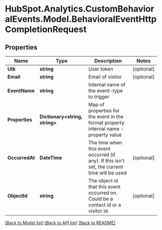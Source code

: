 # HubSpot.Analytics.CustomBehavioralEvents.Model.BehavioralEventHttpCompletionRequest

## Properties

Name | Type | Description | Notes
------------ | ------------- | ------------- | -------------
**Utk** | **string** | User token | [optional] 
**Email** | **string** | Email of visitor | [optional] 
**EventName** | **string** | Internal name of the event-type to trigger | 
**Properties** | **Dictionary&lt;string, string&gt;** | Map of properties for the event in the format property internal name - property value | 
**OccurredAt** | **DateTime** | The time when this event occurred (if any). If this isn&#39;t set, the current time will be used | [optional] 
**ObjectId** | **string** | The object id that this event occurred on. Could be a contact id or a visitor id. | [optional] 

[[Back to Model list]](../README.md#documentation-for-models) [[Back to API list]](../README.md#documentation-for-api-endpoints) [[Back to README]](../README.md)

